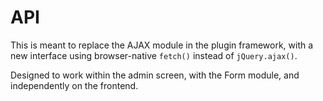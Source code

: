 # API

This is meant to replace the AJAX module in the plugin framework, with a new
interface using browser-native `fetch()` instead of `jQuery.ajax()`.

Designed to work within the admin screen, with the Form module, and independently on the frontend.
